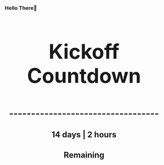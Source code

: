 ### Hello There👋

<!---START-TIMER--->
<h3 align='center' style='font-size: 64px;'>Kickoff Countdown</h3>
<h3 align='center' style='font-size: 30px;'>----------------------------------</h3>
<h3 align='center' style='font-size: 25px;'>14 days | 2 hours</h3>
<h3 align='center' style='font-size: 25px;'>Remaining</h3>
<!---END-TIMER--->
